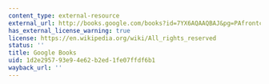 ```yaml
---
content_type: external-resource
external_url: http://books.google.com/books?id=7YX6AQAAQBAJ&pg=PAfrontcover
has_external_license_warning: true
license: https://en.wikipedia.org/wiki/All_rights_reserved
status: ''
title: Google Books
uid: 1d2e2957-93e9-4e62-b2ed-1fe07ffdf6b1
wayback_url: ''
---
```

